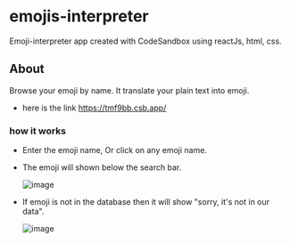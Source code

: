 # emojis-interpreter
Emoji-interpreter app created with CodeSandbox using reactJs, html, css.

## About
Browse your emoji by name. It translate your plain text into emoji.
* here is the link https://tmf9bb.csb.app/

### how it works
* Enter the emoji name, Or click on any emoji name.
* The emoji will shown below the search bar.<br/>

   ![image](https://user-images.githubusercontent.com/110299602/208474408-3d6161a0-8c7d-4a64-9a18-103b25c37106.png)

* If emoji is not in the database then it will show "sorry, it's not in our data". </br>

   ![image](https://user-images.githubusercontent.com/110299602/208474214-64f4ee65-9d90-4f79-9984-20132ac35751.png)


